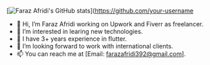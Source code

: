 [![Faraz Afridi's GitHub stats](https://img.shields.io/github/followers/FarazAfridi392?label=Followers&style=social)](https://github.com/your-username
- 👋 Hi, I’m Faraz Afridi working on Upwork and Fiverr as freelancer.
- 👀 I’m interested in learing new technologies.
- 🌱 I have 3+ years experience in flutter.
- 💞️ I’m looking forward to work with international clients.
- 📫 You can reach me at [Email: farazafridi392@gmail.com].

<!---
FarazAfridi392/FarazAfridi392 is a ✨ special ✨ repository because its `README.md` (this file) appears on your GitHub profile.
You can click the Preview link to take a look at your changes.
--->
